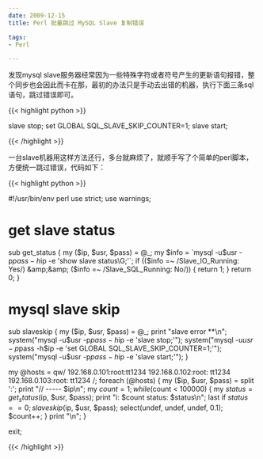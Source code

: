 ```yaml
---
date: 2009-12-15
title: Perl 批量跳过 MySQL Slave 复制错误

tags:
- Perl

---
```


发现mysql slave服务器经常因为一些特殊字符或者符号产生的更新语句报错，整个同步也会因此而卡在那，最初的办法只是手动去出错的机器，执行下面三条sql语句，跳过错误即可。

{{< highlight python >}}

slave stop;
set GLOBAL SQL_SLAVE_SKIP_COUNTER=1;
slave start;

{{< /highlight >}}

一台slave机器用这样方法还行，多台就麻烦了，就顺手写了个简单的perl脚本，方便统一跳过错误，代码如下：

{{< highlight python >}}

#!/usr/bin/env perl
use strict;
use warnings;

# get slave status
sub get_status {
    my ($ip, $usr, $pass) = @_;
    my $info = `mysql -u$usr -p$pass -h$ip -e 'show slave status\\G;'`;
    if (($info =~ /Slave_IO_Running: Yes/) &amp;&amp; ($info =~ /Slave_SQL_Running: No/)) {
        return 1;
    }
    return 0;
}
# mysql slave skip
sub slaveskip {
    my ($ip, $usr, $pass) = @_;
    print "slave error **\n";
    system("mysql -u$usr -p$pass -h$ip -e 'slave stop;'");
    system("mysql -u$usr -p$pass -h$ip -e 'set GLOBAL SQL_SLAVE_SKIP_COUNTER=1;'");
    system("mysql -u$usr -p$pass -h$ip -e 'slave start;'");
}

my @hosts = qw/
192.168.0.101:root:tt1234
192.168.0.102:root: tt1234
192.168.0.103:root: tt1234
/;
foreach (@hosts) {
    my ($ip, $usr, $pass) = split ':';
    print "// ----- $ip\n";
    my $count = 1;
    while ($count < 100000) {
        my $status = get_status($ip, $usr, $pass);
        print "i: $count status: $status\n";
        last if $status == 0;
        slaveskip($ip, $usr, $pass);
        select(undef, undef, undef, 0.1);
        $count++;
    }
    print "\n";
}

exit;

{{< /highlight >}}



